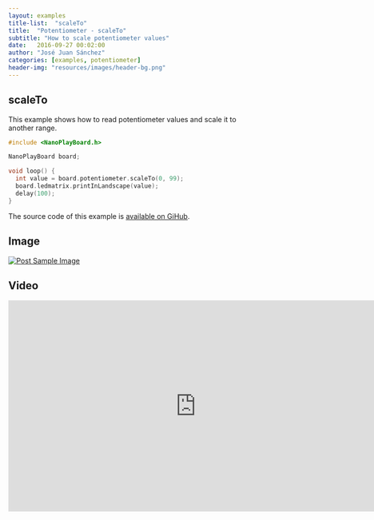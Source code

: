 ```yaml
---
layout: examples
title-list:  "scaleTo"
title:  "Potentiometer - scaleTo"
subtitle: "How to scale potentiometer values"
date:   2016-09-27 00:02:00
author: "José Juan Sánchez"
categories: [examples, potentiometer]
header-img: "resources/images/header-bg.png"
---
```


## scaleTo
This example shows how to read potentiometer values and scale it to another range.

```c++
#include <NanoPlayBoard.h>

NanoPlayBoard board;

void loop() {
  int value = board.potentiometer.scaleTo(0, 99);
  board.ledmatrix.printInLandscape(value);
  delay(100);
}
```

The source code of this example is [available on GiHub][1].

## Image
<a href="#">
    <img class="img-responsive" src="{{ site.baseurl }}/resources/images/bluetooth_beach.jpg" alt="Post Sample Image">
</a>

## Video
<iframe width="750" height="423"  src="https://www.youtube.com/embed/NiuZJAB38TI" frameborder="0" allowfullscreen></iframe>

[1]: https://github.com/josejuansanchez/NanoPlayBoard-Arduino-Library/tree/master/examples